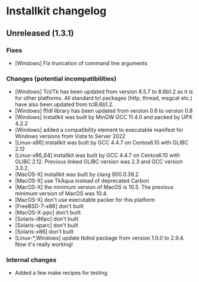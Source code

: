 # Installkit changelog

## Unreleased (1.3.1)

### Fixes
- [Windows] Fix truncation of command line arguments

### Changes (potential incompatibilities)
- [Windows] Tcl/Tk has been updated from version 8.5.7 to 8.6b1.2 as it is for other platforms. All standard tcl packages (http, thread, msgcat etc.) have also been updated from tcl8.6b1.2.
- [Windows] ffidl library has been updated from version 0.6 to version 0.8
- [Windows] installkit was built by MinGW GCC 11.4.0 and packed by UPX 4.2.2
- [Windows] added a compatibility element to executable manifest for Windows versions from Vista to Server 2022
- [Linux-x86] installkit was built by GCC 4.4.7 on Centos6.10 with GLIBC 2.12
- [Linux-x86_64] installkit was built by GCC 4.4.7 on Centos6.10 with GLIBC 2.12. Previous linked GLIBC version was 2.3 and GCC version 3.3.2.
- [MacOS-X] installkit was built by clang 900.0.39.2
- [MacOS-X] use TkAqua instead of deprecated Carbon
- [MacOS-X] the minimum version of MacOS is 10.5. The previous minimum version of MacOS was 10.4.
- [MacOS-X] don't use executable packer for this platform
- [FreeBSD-7-x86] don't built
- [MacOS-X-ppc] don't built
- [Solaris-i86pc] don't built
- [Solaris-sparc] don't built
- [Solaris-x86] don't built
- [Linux-*,Windows] update tkdnd package from version 1.0.0 to 2.9.4. Now it's really working!

### Internal changes
- Added a few make recipes for testing
